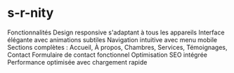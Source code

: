 # s-r-nity
Fonctionnalités Design responsive s'adaptant à tous les appareils  Interface élégante avec animations subtiles  Navigation intuitive avec menu mobile  Sections complètes : Accueil, À propos, Chambres, Services, Témoignages, Contact  Formulaire de contact fonctionnel  Optimisation SEO intégrée  Performance optimisée avec chargement rapide
